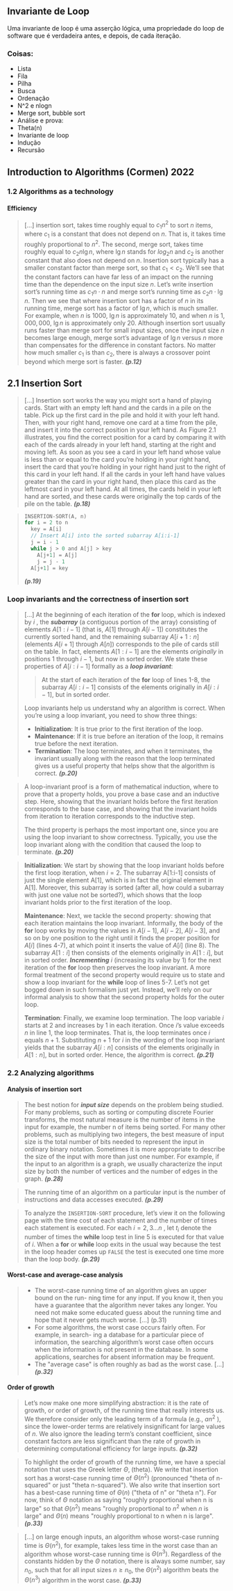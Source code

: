 ## Invariante de Loop

Uma invariante de loop é uma asserção lógica, uma propriedade do loop de software que é verdadeira
antes, e depois, de cada iteração.

### Coisas:

- Lista
- Fila
- Pilha
- Busca
- Ordenação
- N^2 e nlogn
- Merge sort, bubble sort
- Análise e prova:
- Theta(n)
- Invariante de loop
- Indução
- Recursão

## Introduction to Algorithms (Cormen) 2022

### 1.2 Algorithms as a technology

#### Efficiency

> [...] insertion sort, takes time roughly equal to $c_1 n^2$ to sort $n$ items, where $c_1$ is a
> constant that does not depend on $n$. That is, it takes time roughly proportional to $n^2$. The
> second, merge sort, takes time roughly equal to $c_2n\lg n$, where $\lg n$ stands for $log_2 n$
> and $c_2$ is another constant that also does not depend on $n$. Insertion sort typically has a
> smaller constant factor than merge sort, so that $c_1 < c_2$. We’ll see that the constant factors
> can have far less of an impact on the running time than the dependence on the input size $n$.
> Let’s write insertion sort’s running time as $c_1 n \cdot n$ and merge sort’s running time as $c_2
> n \cdot \lg n$. Then we see that where insertion sort has a factor of $n$ in its running time,
> merge sort has a factor of $\lg n$, which is much smaller. For example, when $n$ is $1000$, $\lg
> n$ is approximately $10$, and when $n$ is $1,000,000$, $\lg n$ is approximately only $20$.
> Although insertion sort usually runs faster than merge sort for small input sizes, once the input
> size $n$ becomes large enough, merge sort’s advantage of $\lg n$ versus $n$ more than compensates
> for the difference in constant factors. No matter how much smaller $c_1$ is than $c_2$, there is
> always a crossover point beyond which merge sort is faster. **_(p.12)_**

## 2.1 Insertion Sort

> [...] Insertion sort works the way you might sort a hand of playing cards. Start with an empty
> left hand and the cards in a pile on the table. Pick up the first card in the pile and hold it
> with your left hand. Then, with your right hand, remove one card at a time from the pile, and
> insert it into the correct position in your left hand. As Figure 2.1 illustrates, you find the
> correct position for a card by comparing it with each of the cards already in your left hand,
> starting at the right and moving left. As soon as you see a card in your left hand whose value is
> less than or equal to the card you’re holding in your right hand, insert the card that you’re
> holding in your right hand just to the right of this card in your left hand. If all the cards in
> your left hand have values greater than the card in your right hand, then place this card as the
> leftmost card in your left hand. At all times, the cards held in your left hand are sorted, and
> these cards were originally the top cards of the pile on the table. **_(p.18)_**

> ```C
> INSERTION-SORT(A, n)
> for i = 2 to n
>   key = A[i]
>   // Insert A[i] into the sorted subarray A[i:i-1]
>   j = i - 1
>   while j > 0 and A[j] > key
>     A[j+1] = A[j]
>     j = j - 1
>   A[j+1] = key
> ```
>
> **_(p.19)_**

### Loop invariants and the correctness of insertion sort

> [...] At the beginning of each iteration of the **for** loop, which is indexed by $i$ , the
> **_subarray_** (a contiguous portion of the array) consisting of elements $A[1:i-1]$ (that is,
> $A[1]$ through $A[i-1]$) constitutes the currently sorted hand, and the remaining subarray
> $A[i+1:n]$ (elements $A[i+1]$ through $A[n]$) corresponds to the pile of cards still on the table.
> In fact, elements $A[1:i-1]$ are the elements _originally_ in positions $1$ through $i-1$, but now
> in sorted order. We state these properties of $A[i:i-1]$ formally as a **_loop invariant_**:
>
> > At the start of each iteration of the **for** loop of lines 1-8, the subarray $A[i:i-1]$
> > consists of the elements originally in $A[i:i-1]$, but in sorted order.
>
> Loop invariants help us understand why an algorithm is correct. When you’re using a loop
> invariant, you need to show three things:
>
> - **Initialization**: It is true prior to the first iteration of the loop.
> - **Maintenance**: If it is true before an iteration of the loop, it remains true before the next
>   iteration.
> - **Termination**: The loop terminates, and when it terminates, the invariant usually along with
>   the reason that the loop terminated gives us a useful property that helps show that the
>   algorithm is correct. **_(p.20)_**

> A loop-invariant proof is a form of mathematical induction, where to prove that a property holds,
> you prove a base case and an inductive step. Here, showing that the invariant holds before the
> first iteration corresponds to the base case, and showing that the invariant holds from iteration
> to iteration corresponds to the inductive step.
>
> The third property is perhaps the most important one, since you are using the loop invariant to
> show correctness. Typically, you use the loop invariant along with the condition that caused the
> loop to terminate. **_(p.20)_**

> **Initialization**: We start by showing that the loop invariant holds before the first loop
> iteration, when $i = 2$. The subarray A[1:i-1] consists of just the single element A[1], which is
> in fact the original element in A[1]. Moreover, this subarray is sorted (after all, how could a
> subarray with just one value not be sorted?), which shows that the loop invariant holds prior to
> the first iteration of the loop.
>
> **Maintenance**: Next, we tackle the second property: showing that each iteration maintains the
> loop invariant. Informally, the body of the **for** loop works by moving the values in $A[i-1]$,
> $A[i-2]$, $A[i-3]$, and so on by one position to the right until it finds the proper position for
> $A[i]$ (lines 4-7), at which point it inserts the value of $A[i]$ (line 8). The subarray $A[1:i]$
> then consists of the elements originally in $A[1:i]$, but in sorted order. **_Incrementing_** $i$
> (increasing its value by $1$) for the next iteration of the **for** loop then preserves the loop
> invariant. A more formal treatment of the second property would require us to state and show a
> loop invariant for the **while** loop of lines 5-7. Let’s not get bogged down in such formalism
> just yet. Instead, we’ll rely on our informal analysis to show that the second property holds for
> the outer loop.
>
> **Termination**: Finally, we examine loop termination. The loop variable $i$ starts at 2 and
> increases by $1$ in each iteration. Once $i$’s value exceeds $n$ in line 1, the loop terminates.
> That is, the loop terminates once $i$ equals $n + 1$. Substituting $n + 1$ for $i$ in the wording
> of the loop invariant yields that the subarray $A[i:n]$ consists of the elements originally in
> $A[1:n]$, but in sorted order. Hence, the algorithm is correct. **_(p.21)_**

### 2.2 Analyzing algorithms

#### Analysis of insertion sort

> The best notion for **_input size_** depends on the problem being studied. For many problems, such
> as sorting or computing discrete Fourier transforms, the most natural measure is the number of
> items in the input for example, the number n of items being sorted. For many other problems, such
> as multiplying two integers, the best measure of input size is the total number of bits needed to
> represent the input in ordinary binary notation. Sometimes it is more appropriate to describe the
> size of the input with more than just one number. For example, if the input to an algorithm is a
> graph, we usually characterize the input size by both the number of vertices and the number of
> edges in the graph. **_(p.28)_**

> The running time of an algorithm on a particular input is the number of instructions and data
> accesses executed. **_(p.29)_**

> To analyze the `INSERTION-SORT` procedure, let’s view it on the following page with the time cost
> of each statement and the number of times each statement is executed. For each $i = 2, 3 \dots n$
> , let $t_i$ denote the number of times the **while** loop test in line 5 is executed for that
> value of $i$. When a **for** or **while** loop exits in the usual way because the test in the loop
> header comes up `FALSE` the test is executed one time more than the loop body. **_(p.29)_**

#### Worst-case and average-case analysis

> - The worst-case running time of an algorithm gives an upper bound on the run- ning time for any
>   input. If you know it, then you have a guarantee that the algorithm never takes any longer. You
>   need not make some educated guess about the running time and hope that it never gets much worse.
>   [...] (p.31)
> - For some algorithms, the worst case occurs fairly often. For example, in search- ing a database
>   for a particular piece of information, the searching algorithm’s worst case often occurs when
>   the information is not present in the database. In some applications, searches for absent
>   information may be frequent.
> - The "average case" is often roughly as bad as the worst case. [...] **_(p.32)_**

#### Order of growth

> Let’s now make one more simplifying abstraction: it is the rate of growth, or order of growth, of
> the running time that really interests us. We therefore consider only the leading term of a
> formula (e.g., $an^2$ ), since the lower-order terms are relatively insignificant for large values
> of $n$. We also ignore the leading term’s constant coefficient, since constant factors are less
> significant than the rate of growth in determining computational efficiency for large inputs.
> **_(p.32)_**

> To highlight the order of growth of the running time, we have a special notation that uses the
> Greek letter $\Theta$‚ (theta). We write that insertion sort has a worst-case running time of
> $\Theta(n^2)$ (pronounced "theta of n-squared" or just "theta n-squared"). We also write that
> insertion sort has a best-case running time of $\Theta(n)$ ("theta of n" or "theta n"). For now,
> think of $\Theta$ notation as saying "roughly proportional when n is large" so that $\Theta(n^2)$
> means "roughly proportional to $n^2$ when $n$ is large" and $\Theta(n)$ means "roughly
> proportional to n when n is large". **_(p.33)_**

> [...] on large enough inputs, an algorithm whose worst-case running time is $\Theta(n^2)$, for
> example, takes less time in the worst case than an algorithm whose worst-case running time is
> $\Theta(n^3)$. Regardless of the constants hidden by the $\Theta$ notation, there is always some
> number, say $n_0$, such that for all input sizes $n \geq n_0$, the $\Theta(n^2)$ algorithm beats
> the $\Theta(n^3)$ algorithm in the worst case. **_(p.33)_**
